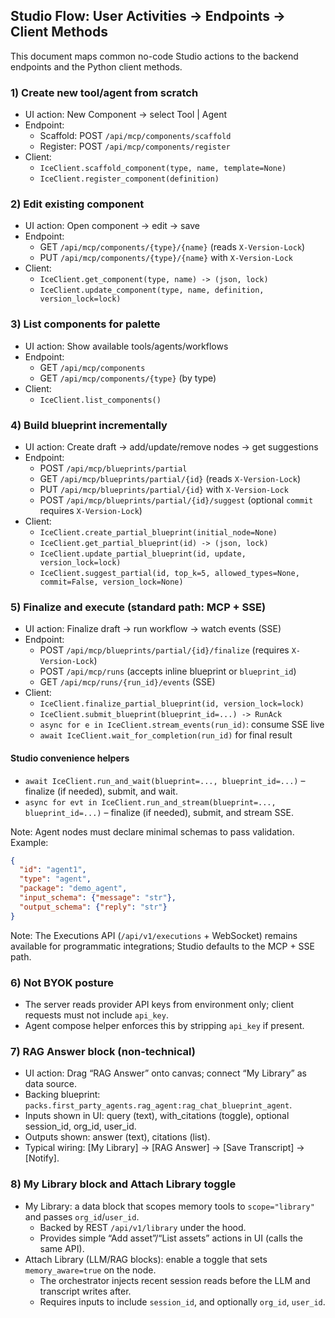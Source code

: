 ## Studio Flow: User Activities → Endpoints → Client Methods

This document maps common no-code Studio actions to the backend endpoints and the Python client methods.

### 1) Create new tool/agent from scratch
- UI action: New Component → select Tool | Agent
- Endpoint:
  - Scaffold: POST `/api/mcp/components/scaffold`
  - Register: POST `/api/mcp/components/register`
- Client:
  - `IceClient.scaffold_component(type, name, template=None)`
  - `IceClient.register_component(definition)`

### 2) Edit existing component
- UI action: Open component → edit → save
- Endpoint:
  - GET `/api/mcp/components/{type}/{name}` (reads `X-Version-Lock`)
  - PUT `/api/mcp/components/{type}/{name}` with `X-Version-Lock`
- Client:
  - `IceClient.get_component(type, name) -> (json, lock)`
  - `IceClient.update_component(type, name, definition, version_lock=lock)`

### 3) List components for palette
- UI action: Show available tools/agents/workflows
- Endpoint:
  - GET `/api/mcp/components`
  - GET `/api/mcp/components/{type}` (by type)
- Client:
  - `IceClient.list_components()`

### 4) Build blueprint incrementally
- UI action: Create draft → add/update/remove nodes → get suggestions
- Endpoint:
  - POST `/api/mcp/blueprints/partial`
  - GET `/api/mcp/blueprints/partial/{id}` (reads `X-Version-Lock`)
  - PUT `/api/mcp/blueprints/partial/{id}` with `X-Version-Lock`
  - POST `/api/mcp/blueprints/partial/{id}/suggest` (optional `commit` requires `X-Version-Lock`)
- Client:
  - `IceClient.create_partial_blueprint(initial_node=None)`
  - `IceClient.get_partial_blueprint(id) -> (json, lock)`
  - `IceClient.update_partial_blueprint(id, update, version_lock=lock)`
  - `IceClient.suggest_partial(id, top_k=5, allowed_types=None, commit=False, version_lock=None)`

### 5) Finalize and execute (standard path: MCP + SSE)
- UI action: Finalize draft → run workflow → watch events (SSE)
- Endpoint:
  - POST `/api/mcp/blueprints/partial/{id}/finalize` (requires `X-Version-Lock`)
  - POST `/api/mcp/runs` (accepts inline blueprint or `blueprint_id`)
  - GET `/api/mcp/runs/{run_id}/events` (SSE)
- Client:
  - `IceClient.finalize_partial_blueprint(id, version_lock=lock)`
  - `IceClient.submit_blueprint(blueprint_id=...) -> RunAck`
  - `async for e in IceClient.stream_events(run_id)`: consume SSE live
  - `await IceClient.wait_for_completion(run_id)` for final result

#### Studio convenience helpers
- `await IceClient.run_and_wait(blueprint=..., blueprint_id=...)` – finalize (if needed), submit, and wait.
- `async for evt in IceClient.run_and_stream(blueprint=..., blueprint_id=...)` – finalize (if needed), submit, and stream SSE.

Note: Agent nodes must declare minimal schemas to pass validation. Example:
```json
{
  "id": "agent1",
  "type": "agent",
  "package": "demo_agent",
  "input_schema": {"message": "str"},
  "output_schema": {"reply": "str"}
}
```

Note: The Executions API (`/api/v1/executions` + WebSocket) remains available
for programmatic integrations; Studio defaults to the MCP + SSE path.

### 6) Not BYOK posture
- The server reads provider API keys from environment only; client requests must not include `api_key`.
- Agent compose helper enforces this by stripping `api_key` if present.

### 7) RAG Answer block (non-technical)
- UI action: Drag “RAG Answer” onto canvas; connect “My Library” as data source.
- Backing blueprint: `packs.first_party_agents.rag_agent:rag_chat_blueprint_agent`.
- Inputs shown in UI: query (text), with_citations (toggle), optional session_id, org_id, user_id.
- Outputs shown: answer (text), citations (list).
- Typical wiring: [My Library] → [RAG Answer] → [Save Transcript] → [Notify].

### 8) My Library block and Attach Library toggle
- My Library: a data block that scopes memory tools to `scope="library"` and passes `org_id`/`user_id`.
  - Backed by REST `/api/v1/library` under the hood.
  - Provides simple “Add asset”/“List assets” actions in UI (calls the same API).
- Attach Library (LLM/RAG blocks): enable a toggle that sets `memory_aware=true` on the node.
  - The orchestrator injects recent session reads before the LLM and transcript writes after.
  - Requires inputs to include `session_id`, and optionally `org_id`, `user_id`.
